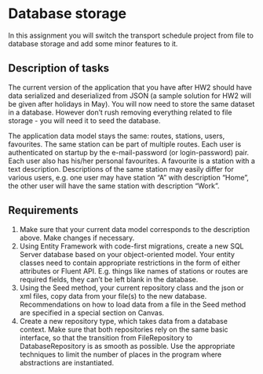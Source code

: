 # Database storage
In this assignment you will switch the transport schedule project from file to
database storage and add some minor features to it.

## Description of tasks
The current version of the application that you have after HW2 should have
data serialized and deserialized from JSON (a sample solution for HW2 will be
given after holidays in May). You will now need to store the same dataset in a
database. However don’t rush removing everything related to file storage - you
will need it to seed the database.

The application data model stays the same: routes, stations, users, favourites.
The same station can be part of multiple routes. Each user is authenticated on
startup by the e-mail-password (or login-password) pair. Each user also has
his/her personal favourites. A favourite is a station with a text description.
Descriptions of the same station may easily differ for various users, e.g. one
user may have station “A” with description “Home”, the other user will have
the same station with description “Work”.

## Requirements
1. Make sure that your current data model corresponds to the description
above. Make changes if necessary.
2. Using Entity Framework with code-first migrations, create a new SQL
Server database based on your object-oriented model. Your entity classes
need to contain appropriate restrictions in the form of either attributes
or Fluent API. E.g. things like names of stations or routes are required
fields, they can’t be left blank in the database.
3. Using the Seed method, your current repository class and the json or xml
files, copy data from your file(s) to the new database. Recommendations
on how to load data from a file in the Seed method are specified in a
special section on Canvas.
4. Create a new repository type, which takes data from a database context.
Make sure that both repositories rely on the same basic interface, so that
the transition from FileRepository to DatabaseRepository is as smooth as
possible. Use the appropriate techniques to limit the number of places in
the program where abstractions are instantiated.
